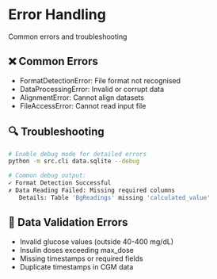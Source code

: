 <div class="hero">
  <h1>Error Handling</h1>
  <p>Common errors and troubleshooting</p>
</div>

## ❌ Common Errors

<div class="feature-card">
<ul>
    <li>FormatDetectionError: File format not recognised</li>
    <li>DataProcessingError: Invalid or corrupt data</li>
    <li>AlignmentError: Cannot align datasets</li>
    <li>FileAccessError: Cannot read input file</li>
</ul>
</div>

## 🔍 Troubleshooting

<div class="feature-card">

```bash
# Enable debug mode for detailed errors
python -m src.cli data.sqlite --debug

# Common debug output:
✓ Format Detection Successful
✗ Data Reading Failed: Missing required columns
   Details: Table 'BgReadings' missing 'calculated_value'
```

</div>

## 🚫 Data Validation Errors

<div class="feature-card">
<ul>
    <li>Invalid glucose values (outside 40-400 mg/dL)</li>
    <li>Insulin doses exceeding max_dose</li>
    <li>Missing timestamps or required fields</li>
    <li>Duplicate timestamps in CGM data</li>
</ul>
</div>
